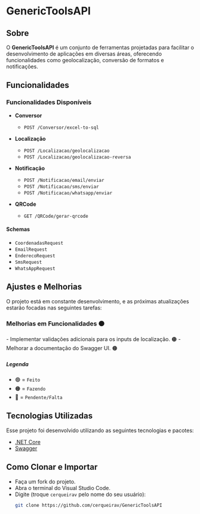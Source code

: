 # GenericToolsAPI

<a id="about"></a>

## Sobre

O **GenericToolsAPI** é um conjunto de ferramentas projetadas para facilitar o desenvolvimento de aplicações em diversas áreas, oferecendo funcionalidades como geolocalização, conversão de formatos e notificações.

<a id="features"></a>

## Funcionalidades

### Funcionalidades Disponíveis

- **Conversor**
  - `POST /Conversor/excel-to-sql`

- **Localização**
  - `POST /Localizacao/geolocalizacao`
  - `POST /Localizacao/geolocalizacao-reversa`

- **Notificação**
  - `POST /Notificacao/email/enviar`
  - `POST /Notificacao/sms/enviar`
  - `POST /Notificacao/whatsapp/enviar`

- **QRCode**
  - `GET /QRCode/gerar-qrcode`

#### Schemas
- `CoordenadasRequest`
- `EmailRequest`
- `EnderecoRequest`
- `SmsRequest`
- `WhatsAppRequest`

<a id="adjustments"></a>

## Ajustes e Melhorias

O projeto está em constante desenvolvimento, e as próximas atualizações estarão focadas nas seguintes tarefas:

<h3> Melhorias em Funcionalidades 🟠</h3>
- Implementar validações adicionais para os inputs de localização. 🟠
- Melhorar a documentação do Swagger UI. 🟠

##### Legenda
- 🟢 = `Feito`
- 🟠 = `Fazendo`
- 🔴 = `Pendente/Falta`

<a id="technologies-used"></a>

## Tecnologias Utilizadas

Esse projeto foi desenvolvido utilizando as seguintes tecnologias e pacotes:

- [.NET Core](https://dotnet.microsoft.com/)
- [Swagger](https://swagger.io/)

<a id="how-to-use"></a>

## Como Clonar e Importar

- Faça um fork do projeto.
- Abra o terminal do Visual Studio Code.
- Digite (troque `cerqueirav` pelo nome do seu usuário): 
  ```bash
  git clone https://github.com/cerqueirav/GenericToolsAPI
